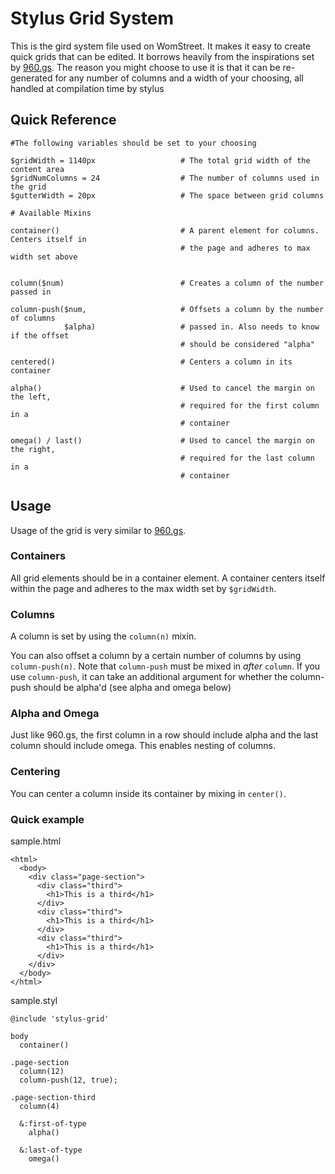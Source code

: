 # Stylus Grid System

This is the gird system file used on WomStreet. It makes it easy to
create quick grids that can be edited. It borrows heavily from the
inspirations set by [960.gs](http://960.gs). The reason you might choose
to use it is that it can be re-generated for any number of columns and
a width of your choosing, all handled at compilation time by stylus


## Quick Reference

    #The following variables should be set to your choosing

    $gridWidth = 1140px                   # The total grid width of the content area
    $gridNumColumns = 24                  # The number of columns used in the grid
    $gutterWidth = 20px                   # The space between grid columns

    # Available Mixins

    container()                           # A parent element for columns. Centers itself in 
                                          # the page and adheres to max width set above


    column($num)                          # Creates a column of the number passed in

    column-push($num,                     # Offsets a column by the number of columns
                $alpha)                   # passed in. Also needs to know if the offset
                                          # should be considered "alpha" 

    centered()                            # Centers a column in its container

    alpha()                               # Used to cancel the margin on the left, 
                                          # required for the first column in a
                                          # container

    omega() / last()                      # Used to cancel the margin on the right,  
                                          # required for the last column in a
                                          # container


## Usage

Usage of the grid is very similar to [960.gs](http://960.gs). 

### Containers

All grid elements should be in a container element. A container centers
itself within the page and adheres to the max width set by `$gridWidth`.

### Columns

A column is set by using the `column(n)` mixin. 

You can also offset a column by a certain number of columns by using
`column-push(n)`. Note that `column-push` must be mixed in *after*
`column`. If you use `column-push`, it can take an additional argument
for whether the column-push should be alpha'd (see alpha and omega
below)


### Alpha and Omega

Just like 960.gs, the first column in a row should include alpha and the last
column should include omega. This enables nesting of columns.


### Centering

You can center a column inside its container by mixing in `center()`.



### Quick example


sample.html

    <html>
      <body>
        <div class="page-section">
          <div class="third">
            <h1>This is a third</h1>
          </div>
          <div class="third">
            <h1>This is a third</h1>
          </div>
          <div class="third">
            <h1>This is a third</h1>
          </div>
        </div>
      </body>
    </html>


sample.styl

    @include 'stylus-grid'

    body
      container()

    .page-section
      column(12)
      column-push(12, true);
    
    .page-section-third
      column(4)

      &:first-of-type
        alpha()

      &:last-of-type
        omega()


